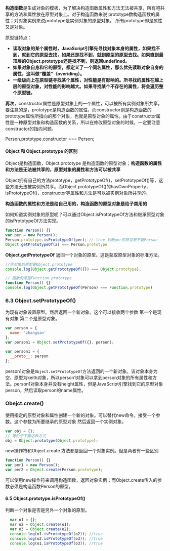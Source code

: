 **构造函数**是生成对象的模板，为了解决构造函数属性和方法无法被共享，所有吧共享的方法和属性放在原型对象上。对于构造函数来说 prototype数构造函数的属性；对对象实例来说prototype是实例对象的原型对象。 所有prototype即是属性又是对象。



原型链特点： 

* **读取对象的某个属性时，JavaScript引擎先寻找对象本身的属性，如果找不到，就到它的原型去找，如果还是找不到，就到原型的原型去找。如果直到最顶层的Object.prototype还是找不到，则返回undefined。**
* **如果对象自身和它的原型，都定义了一个同名属性，那么优先读取对象自身的属性，这叫做“覆盖”（overiding）。**
* **一级级向上在原型链寻找某个属性，对性能是有影响的。所寻找的属性在越上层的原型对象，对性能的影响越大。如果寻找某个不存在的属性，将会遍历整个原型链。**



**再次**，constructor属性是原型对象上的一个属性，可以被所有实例对象所共享。要注意的是，prototype是构造函数的属性，而constructor则是构造函数的prototype属性所指向的那个对象，也就是原型对象的属性。由于constructor属性是一种原型对象和构造函数的关系，所以在修改原型对象的时候，一定要注意constructor的指向问题。

Person.prototype.constructor === Person;







#### Object 和 Object.prototype 的区别

Object是构造函数，Object.prototype 是构造函数的原型对象；**构造函数的属性和方法是无法被共享的，原型对象的属性和方法可以被共享**

Object拥有自己的方法prototype，getPrototypeOf()，setPrototypeOf()等，这些方法无法被实例所共享。而Object.prototypeOf()的hasOwnProperty，isPrototypeOf()，constructor等属性和方法是可以被实例对象所共享的。

**构造函数的属性和方法是给自己用的，构造函数的原型对象是给子类用的**

如何知道实例对象的原型呢？可以通过Object.isPrototypeOf方法和继承原型对象的isPrototypeOf方法实现。

```javascript
function Person() {}
var per = new Person();
Person.prototype.isPrototypeOf(per); // true 判断per的原型是不是Person
Object.getPrototypeOf(a) === Person.prototype

```

**Object.getPrototypeOf** 返回一个对象的原型。这是获取原型对象的标准方法。

```javascript
//空对象的原型是Object.prototype 
console.log(Object.getPrototypeOf({}) === Object.prototype);

// 函数的原型Function.prototype
function Person() {}
console.log(Object.getPrototypeOf(Person) === Function.prototype)
```



### 6.3 Object.setPrototypeOf()

为现有对象设置原型。然后返回一个新对象。这个可以接收两个参数 第一个是现有对象 第二个是原型对象。

```javascript
var person = {
  name: 'zhangsan'
};
var person1 = Object.setPrototypeOf({}, person);

var person1 = {
  __proto__: person
};
```

person1对象是`Object.setPrototypeOf`方法返回的一个新对象。该对象本身为空、原型为keith对象，所以person1对象可以拿到person对象的所有属性和方法。person1对象本身并没有height属性，但是JavaScript引擎找到它的原型对象person，然后读取person的name属性。



### Obejct.create()

使用指定的原型对象和属性创建一个新的对象。可以替代new命令。接受一个参数。这个参数为所要继承的原型对象 然后返回一个实例对象。

```javascript
var obj = {};
// 等价于下面这种方式
obj = Object.prototype(Object.prototype);
```

new操作符和Object.create 方法都是返回一个对象实例。但是两者有一些区别

```javascript
function Person() {}
var per1 = new Person();
var per2 = Object.create(Person.prototype);

```

可以使用new操作符来调用构造函数，返回对象实例；而Object.create传入的参数必须是构造函数Person的原型。



#### 6.5 Object.prototype.isPrototypeOf()

判断一个对象是否是另外一个对象的原型。

```javascript
  var o1 = {};
  var o2 = Object.create(o1);
  var o3 = Object.create(o2);
  console.log(o1.isPrototypeOf(o2)); //true
  console.log(o2.isPrototypeOf(o3)); //true
  console.log(o1.isPrototypeOf(o3)); //true
```





















 